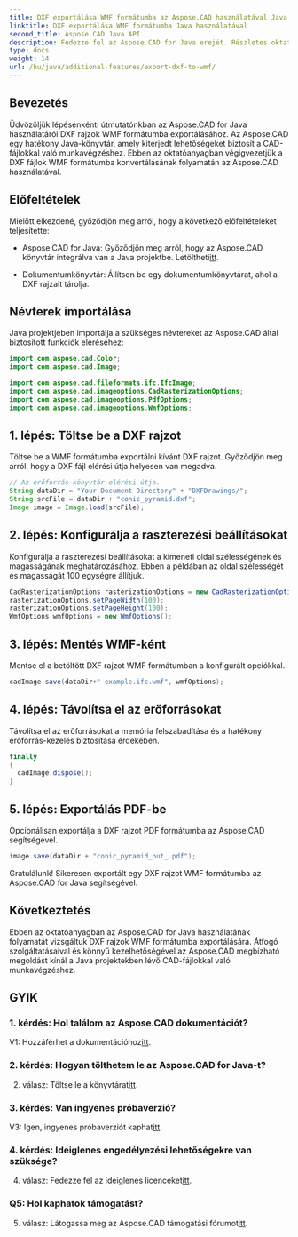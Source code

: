 ```yaml
---
title: DXF exportálása WMF formátumba az Aspose.CAD használatával Java nyelven
linktitle: DXF exportálása WMF formátumba Java használatával
second_title: Aspose.CAD Java API
description: Fedezze fel az Aspose.CAD for Java erejét. Részletes oktatóanyagunk segítségével megtudhatja, hogyan exportálhat könnyedén DXF rajzokat WMF formátumba. Töltse le a könyvtárat, kövesse lépésenkénti útmutatónkat, és javítsa CAD-fájlkezelését.
type: docs
weight: 14
url: /hu/java/additional-features/export-dxf-to-wmf/
---
```

## Bevezetés

Üdvözöljük lépésenkénti útmutatónkban az Aspose.CAD for Java használatáról DXF rajzok WMF formátumba exportálásához. Az Aspose.CAD egy hatékony Java-könyvtár, amely kiterjedt lehetőségeket biztosít a CAD-fájlokkal való munkavégzéshez. Ebben az oktatóanyagban végigvezetjük a DXF fájlok WMF formátumba konvertálásának folyamatán az Aspose.CAD használatával.

## Előfeltételek

Mielőtt elkezdené, győződjön meg arról, hogy a következő előfeltételeket teljesítette:

-  Aspose.CAD for Java: Győződjön meg arról, hogy az Aspose.CAD könyvtár integrálva van a Java projektbe. Letöltheti[itt](https://releases.aspose.com/cad/java/).

- Dokumentumkönyvtár: Állítson be egy dokumentumkönyvtárat, ahol a DXF rajzait tárolja.

## Névterek importálása

Java projektjében importálja a szükséges névtereket az Aspose.CAD által biztosított funkciók eléréséhez:

```java
import com.aspose.cad.Color;
import com.aspose.cad.Image;

import com.aspose.cad.fileformats.ifc.IfcImage;
import com.aspose.cad.imageoptions.CadRasterizationOptions;
import com.aspose.cad.imageoptions.PdfOptions;
import com.aspose.cad.imageoptions.WmfOptions;
```

## 1. lépés: Töltse be a DXF rajzot

Töltse be a WMF formátumba exportálni kívánt DXF rajzot. Győződjön meg arról, hogy a DXF fájl elérési útja helyesen van megadva.

```java
// Az erőforrás-könyvtár elérési útja.
String dataDir = "Your Document Directory" + "DXFDrawings/";
String srcFile = dataDir + "conic_pyramid.dxf";
Image image = Image.load(srcFile);
```

## 2. lépés: Konfigurálja a raszterezési beállításokat

Konfigurálja a raszterezési beállításokat a kimeneti oldal szélességének és magasságának meghatározásához. Ebben a példában az oldal szélességét és magasságát 100 egységre állítjuk.

```java
CadRasterizationOptions rasterizationOptions = new CadRasterizationOptions();
rasterizationOptions.setPageWidth(100);
rasterizationOptions.setPageHeight(100);
WmfOptions wmfOptions = new WmfOptions();
```

## 3. lépés: Mentés WMF-ként

Mentse el a betöltött DXF rajzot WMF formátumban a konfigurált opciókkal.

```java
cadImage.save(dataDir+" example.ifc.wmf", wmfOptions);
```

## 4. lépés: Távolítsa el az erőforrásokat

Távolítsa el az erőforrásokat a memória felszabadítása és a hatékony erőforrás-kezelés biztosítása érdekében.

```java
finally
{
  cadImage.dispose();
}
```

## 5. lépés: Exportálás PDF-be

Opcionálisan exportálja a DXF rajzot PDF formátumba az Aspose.CAD segítségével.

```java
image.save(dataDir + "conic_pyramid_out_.pdf"); 
```

Gratulálunk! Sikeresen exportált egy DXF rajzot WMF formátumba az Aspose.CAD for Java segítségével.

## Következtetés

Ebben az oktatóanyagban az Aspose.CAD for Java használatának folyamatát vizsgáltuk DXF rajzok WMF formátumba exportálására. Átfogó szolgáltatásaival és könnyű kezelhetőségével az Aspose.CAD megbízható megoldást kínál a Java projektekben lévő CAD-fájlokkal való munkavégzéshez.

## GYIK

### 1. kérdés: Hol találom az Aspose.CAD dokumentációt?

 V1: Hozzáférhet a dokumentációhoz[itt](https://reference.aspose.com/cad/java/).

### 2. kérdés: Hogyan tölthetem le az Aspose.CAD for Java-t?

 2. válasz: Töltse le a könyvtárat[itt](https://releases.aspose.com/cad/java/).

### 3. kérdés: Van ingyenes próbaverzió?

V3: Igen, ingyenes próbaverziót kaphat[itt](https://releases.aspose.com/).

### 4. kérdés: Ideiglenes engedélyezési lehetőségekre van szüksége?

 4. válasz: Fedezze fel az ideiglenes licenceket[itt](https://purchase.aspose.com/temporary-license/).

### Q5: Hol kaphatok támogatást?

 5. válasz: Látogassa meg az Aspose.CAD támogatási fórumot[itt](https://forum.aspose.com/c/cad/19).